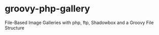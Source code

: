 groovy-php-gallery
==================

File-Based Image Galleries with php, ftp, Shadowbox and a Groovy File Structure

